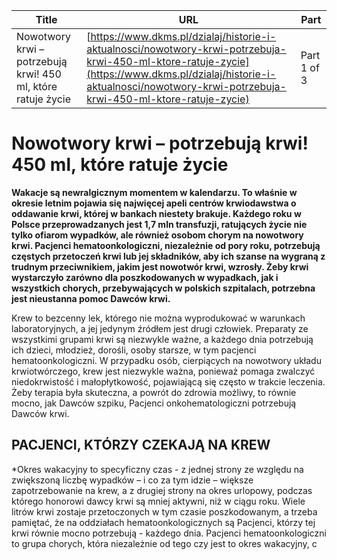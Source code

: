 | **Title**       | **URL**           | **Part**              |
|-----------------|-------------------|-----------------------|
| Nowotwory krwi – potrzebują krwi!  450 ml, które ratuje życie         | [https://www.dkms.pl/dzialaj/historie-i-aktualnosci/nowotwory-krwi-potrzebuja-krwi-450-ml-ktore-ratuje-zycie](https://www.dkms.pl/dzialaj/historie-i-aktualnosci/nowotwory-krwi-potrzebuja-krwi-450-ml-ktore-ratuje-zycie)    | Part 1 of 3          |

# Nowotwory krwi – potrzebują krwi!  450 ml, które ratuje życie

**Wakacje są newralgicznym momentem w kalendarzu. To właśnie w okresie letnim pojawia się najwięcej apeli centrów krwiodawstwa o oddawanie krwi, której w bankach niestety brakuje. Każdego roku w Polsce przeprowadzanych jest 1,7 mln transfuzji, ratujących życie nie tylko ofiarom wypadków, ale również osobom chorym na nowotwory krwi. Pacjenci hematoonkologiczni, niezależnie od pory roku, potrzebują częstych przetoczeń krwi lub jej składników, aby ich szanse na wygraną z trudnym przeciwnikiem, jakim jest nowotwór krwi, wzrosły. Żeby krwi wystarczyło zarówno dla poszkodowanych w wypadkach, jak i wszystkich chorych, przebywających w polskich szpitalach, potrzebna jest nieustanna pomoc Dawców krwi.**


Krew to bezcenny lek, którego nie można wyprodukować w warunkach laboratoryjnych, a jej jedynym źródłem jest drugi człowiek. Preparaty ze wszystkimi grupami krwi są niezwykle ważne, a każdego dnia potrzebują ich dzieci, młodzież, dorośli, osoby starsze, w tym pacjenci hematoonkologiczni. W przypadku osób, cierpiących na nowotwory układu krwiotwórczego, krew jest niezwykle ważna, ponieważ pomaga zwalczyć niedokrwistość i małopłytkowość, pojawiającą się często w trakcie leczenia. Żeby terapia była skuteczna, a powrót do zdrowia możliwy, to równie mocno, jak Dawców szpiku, Pacjenci onkohematologiczni potrzebują Dawców krwi.


## PACJENCI, KTÓRZY CZEKAJĄ NA KREW



*Okres wakacyjny to specyficzny czas \- z jednej strony ze względu na zwiększoną liczbę wypadków – i co za tym idzie – większe zapotrzebowanie na krew, a z drugiej strony na okres urlopowy, podczas którego honorowi dawcy krwi są mniej aktywni, niż w ciągu roku. Wiele litrów krwi zostaje przetoczonych w tym czasie poszkodowanym, a trzeba pamiętać, że na oddziałach hematoonkologicznych są Pacjenci, którzy tej krwi równie mocno potrzebują \- każdego dnia. Pacjenci hematoonkologiczni to grupa chorych, która niezależnie od tego czy jest to okres wakacyjny, c